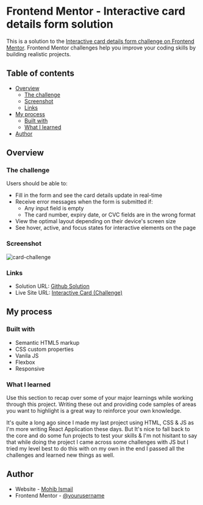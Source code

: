 # Frontend Mentor - Interactive card details form solution

This is a solution to the [Interactive card details form challenge on Frontend Mentor](https://www.frontendmentor.io/challenges/interactive-card-details-form-XpS8cKZDWw). Frontend Mentor challenges help you improve your coding skills by building realistic projects. 

## Table of contents

- [Overview](#overview)
  - [The challenge](#the-challenge)
  - [Screenshot](#screenshot)
  - [Links](#links)
- [My process](#my-process)
  - [Built with](#built-with)
  - [What I learned](#what-i-learned)
- [Author](#author)

## Overview

### The challenge

Users should be able to:

- Fill in the form and see the card details update in real-time
- Receive error messages when the form is submitted if:
  - Any input field is empty
  - The card number, expiry date, or CVC fields are in the wrong format
- View the optimal layout depending on their device's screen size
- See hover, active, and focus states for interactive elements on the page

### Screenshot

![card-challenge](https://user-images.githubusercontent.com/50514728/186026921-e52f2ae6-1487-418b-af8f-1891dfbfbdae.png)

### Links

- Solution URL: [Github Solution](https://github.com/imohib168/interactive-card)
- Live Site URL: [Interactive Card (Challenge)](https://interactive-card-m.netlify.app/)

## My process

### Built with

- Semantic HTML5 markup
- CSS custom properties
- Vanila JS
- Flexbox
- Responsive

### What I learned

Use this section to recap over some of your major learnings while working through this project. Writing these out and providing code samples of areas you want to highlight is a great way to reinforce your own knowledge.

It's quite a long ago since I made my last project using HTML, CSS & JS as I'm more writing React Application these days. But It's nice to fall back to the core and do some fun projects to test your skills & I'm not hisitant to say that while doing the project I came across some challenges with JS but I tried my level best to do this with on my own in the end I passed all the challenges and learned new things as well.

## Author

- Website - [Mohib Ismail](https://github.com/imohib168)
- Frontend Mentor - [@yourusername](https://www.frontendmentor.io/profile/yourusername)
